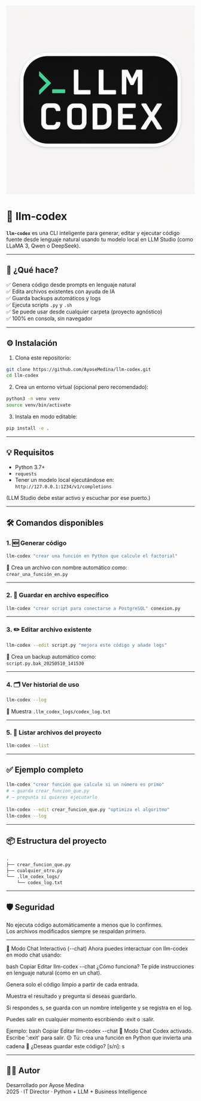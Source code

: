![LLM Codex Logo](llm-codex.png)

# 🧠 llm-codex

**`llm-codex`** es una CLI inteligente para generar, editar y ejecutar código fuente desde lenguaje natural usando tu modelo local en LLM Studio (como LLaMA 3, Qwen o DeepSeek).

---

## 🚀 ¿Qué hace?

✅ Genera código desde prompts en lenguaje natural  
✅ Edita archivos existentes con ayuda de IA  
✅ Guarda backups automáticos y logs  
✅ Ejecuta scripts `.py` y `.sh`  
✅ Se puede usar desde cualquier carpeta (proyecto agnóstico)  
✅ 100% en consola, sin navegador

---

## ⚙️ Instalación

1. Clona este repositorio:

```bash
git clone https://github.com/AyoseMedina/llm-codex.git
cd llm-codex
```

2. Crea un entorno virtual (opcional pero recomendado):

```bash
python3 -m venv venv
source venv/bin/activate
```

3. Instala en modo editable:

```bash
pip install -e .
```

---

## 💡 Requisitos

- Python 3.7+
- `requests`
- Tener un modelo local ejecutándose en:  
  `http://127.0.0.1:1234/v1/completions`

(LLM Studio debe estar activo y escuchar por ese puerto.)

---

## 🛠️ Comandos disponibles

### 1. 🆕 Generar código

```bash
llm-codex "crear una función en Python que calcule el factorial"
```

📝 Crea un archivo con nombre automático como:  
`crear_una_función_en.py`

---

### 2. 💾 Guardar en archivo específico

```bash
llm-codex "crear script para conectarse a PostgreSQL" conexion.py
```

---

### 3. ✏️ Editar archivo existente

```bash
llm-codex --edit script.py "mejora este código y añade logs"
```

📌 Crea un backup automático como:  
`script.py.bak_20250510_141530`

---

### 4. 🗂 Ver historial de uso

```bash
llm-codex --log
```

🧠 Muestra `.llm_codex_logs/codex_log.txt`

---

### 5. 📁 Listar archivos del proyecto

```bash
llm-codex --list
```

---

## ✅ Ejemplo completo

```bash
llm-codex "crear función que calcule si un número es primo"
# → guarda crear_funcion_que.py
# → pregunta si quieres ejecutarlo

llm-codex --edit crear_funcion_que.py "optimiza el algoritmo"
llm-codex --log
```

---

## 📦 Estructura del proyecto

```
.
├── crear_funcion_que.py
├── cualquier_otro.py
└── .llm_codex_logs/
    └── codex_log.txt
```

---

## 🛡️ Seguridad

No ejecuta código automáticamente a menos que lo confirmes.  
Los archivos modificados siempre se respaldan primero.

---

💬 Modo Chat Interactivo (--chat)
Ahora puedes interactuar con llm-codex en modo chat usando:

bash
Copiar
Editar
llm-codex --chat
¿Cómo funciona?
Te pide instrucciones en lenguaje natural (como en un chat).

Genera solo el código limpio a partir de cada entrada.

Muestra el resultado y pregunta si deseas guardarlo.

Si respondes s, se guarda con un nombre inteligente y se registra en el log.

Puedes salir en cualquier momento escribiendo :exit o :salir.

Ejemplo:
bash
Copiar
Editar
llm-codex --chat
🧠 Modo Chat Codex activado. Escribe ':exit' para salir.
🟡 Tú: crea una función en Python que invierta una cadena
💾 ¿Deseas guardar este código? [s/n]: s

---

## 🧑‍💻 Autor

Desarrollado por Ayose Medina  
2025 · IT Director · Python + LLM + Business Intelligence

